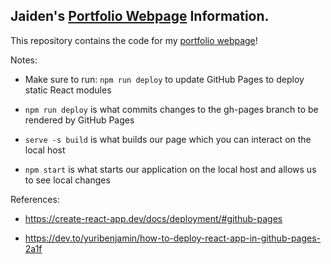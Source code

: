 ## Jaiden's [Portfolio Webpage](https://jaidensiu.github.io/) Information.

This repository contains the code for my [portfolio webpage](https://jaidensiu.github.io/)!

Notes:
- Make sure to run: ```npm run deploy``` to update GitHub Pages to deploy static React modules

- ```npm run deploy``` is what commits changes to the gh-pages branch to be rendered by GitHub Pages

- ```serve -s build``` is what builds our page which you can interact on the local host

- ```npm start``` is what starts our application on the local host and allows us to see local changes

References:
- https://create-react-app.dev/docs/deployment/#github-pages

- https://dev.to/yuribenjamin/how-to-deploy-react-app-in-github-pages-2a1f
